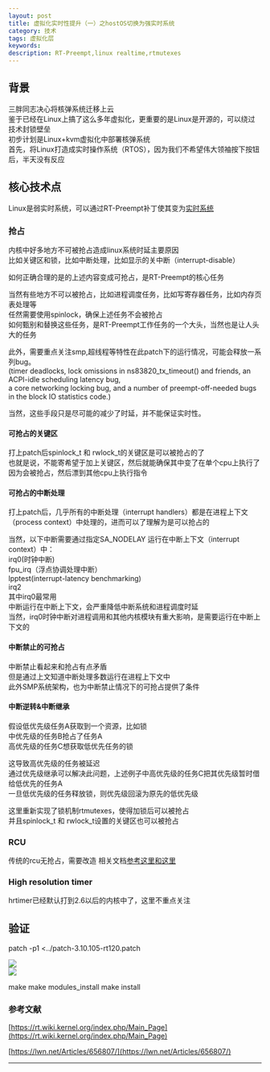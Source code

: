 ```yaml
---
layout: post
title: 虚拟化实时性提升（一）之hostOS切换为强实时系统
category: 技术
tags: 虚拟化层
keywords: 
description: RT-Preempt,linux realtime,rtmutexes
---
```


## 背景 ##

三胖同志决心将核弹系统迁移上云  
鉴于已经在Linux上搞了这么多年虚拟化，更重要的是Linux是开源的，可以绕过技术封锁壁垒  
初步计划是Linux+kvm虚拟化中部署核弹系统  
首先，将Linux打造成实时操作系统（RTOS），因为我们不希望伟大领袖按下按钮后，半天没有反应
 
## 核心技术点 ##

Linux是弱实时系统，可以通过RT-Preempt补丁使其变为[实时系统](https://rt.wiki.kernel.org/index.php/Publications)  

### 抢占 ###

内核中好多地方不可被抢占造成linux系统时延主要原因  
比如关键区和锁，比如中断处理，比如显示的关中断（interrupt-disable）  

如何正确合理的是的上述内容变成可抢占，是RT-Preempt的核心任务  

当然有些地方不可以被抢占，比如进程调度任务，比如写寄存器任务，比如内存页表处理等  
任然需要使用spinlock，确保上述任务不会被抢占  
如何甄别和替换这些任务，是RT-Preempt工作任务的一个大头，当然也是让人头大的任务  

此外，需要重点关注smp,超线程等特性在此patch下的运行情况，可能会释放一系列bug。  
(timer deadlocks, lock omissions in ns83820_tx_timeout() and friends, an ACPI-idle scheduling latency bug,  
a core networking locking bug, and a number of preempt-off-needed bugs in the block IO statistics code.)

当然，这些手段只是尽可能的减少了时延，并不能保证实时性。

#### 可抢占的关键区 ####

打上patch后spinlock_t 和 rwlock_t的关键区是可以被抢占的了  
也就是说，不能寄希望于加上关键区，然后就能确保其中变了在单个cpu上执行了  
因为会被抢占，然后漂到其他cpu上执行指令  

#### 可抢占的中断处理 ####

打上patch后，几乎所有的中断处理（interrupt handlers）都是在进程上下文（process context）中处理的，进而可以了理解为是可以抢占的  

当然，以下中断需要通过指定SA_NODELAY 运行在中断上下文（interrupt context）中：  
irq0(时钟中断)  
fpu_irq（浮点协调处理中断）  
lpptest(interrupt-latency benchmarking)  
irq2  
其中irq0最常用  
中断运行在中断上下文，会严重降低中断系统和进程调度时延  
当然，irq0时钟中断对进程调用和其他内核模块有重大影响，是需要运行在中断上下文的  

#### 中断禁止的可抢占 ####

中断禁止看起来和抢占有点矛盾  
但是通过上文知道中断处理多数运行在进程上下文中  
此外SMP系统架构，也为中断禁止情况下的可抢占提供了条件  

#### 中断逆转&中断继承 ####

假设低优先级任务A获取到一个资源，比如锁  
中优先级的任务B抢占了任务A  
高优先级的任务C想获取低优先任务的锁  

这导致高优先级的任务被延迟  
通过优先级继承可以解决此问题，上述例子中高优先级的任务C把其优先级暂时借给低优先的任务A  
一旦低优先级的任务释放锁，则优先级回滚为原先的低优先级  


这里重新实现了锁机制rtmutexes，使得加锁后可以被抢占  
并且spinlock_t 和 rwlock_t设置的关键区也可以被抢占


### RCU ###

传统的rcu无抢占，需要改造
相关文档[参考这里](http://www.rdrop.com/users/paulmck/RCU/OLSrtRCU.2006.08.11a.pdf)[和这里](https://lwn.net/Articles/253651/)

### High resolution timer ###

hrtimer已经默认打到2.6以后的内核中了，这里不重点关注


## 验证 ##

patch -p1 <../patch-3.10.105-rt120.patch

![](http://i.imgur.com/KJEEqrc.png)  
![](http://i.imgur.com/LhQesjl.png)

make 
make modules_install
make install
 
### 参考文献 ###

[https://rt.wiki.kernel.org/index.php/Main_Page](https://rt.wiki.kernel.org/index.php/Main_Page)

[https://lwn.net/Articles/656807/](https://lwn.net/Articles/656807/)

---------------


